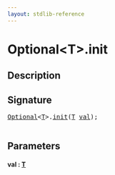 ```yaml
---
layout: stdlib-reference
---
```


# Optional\<T\>\.init

## Description





## Signature 

<pre>
<a href="index.html" class="code_type">Optional</a>&lt;<a href="index.html#typeparam-T" class="code_type">T</a>&gt;.<a href="init.html">init</a>(<a href="index.html#typeparam-T" class="code_type">T</a> <a href="init.html#decl-val" class="code_param">val</a>);

</pre>

## Parameters

####  <a id="decl-val"></a>val  : [T](index#typeparam-T)

